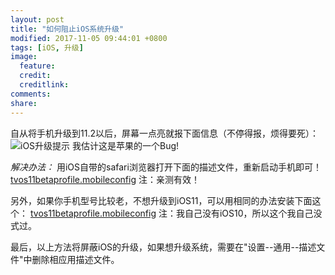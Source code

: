 ```yaml
---
layout: post
title: "如何阻止iOS系统升级"
modified: 2017-11-05 09:44:01 +0800
tags: [iOS, 升级]
image:
  feature: 
  credit: 
  creditlink: 
comments: 
share: 
---
```

自从将手机升级到11.2以后，屏幕一点亮就报下面信息（不停得报，烦得要死）：
![iOS升级提示](/upload/images/ios11_update_error.png)
我估计这是苹果的一个Bug!

*解决办法：*
用iOS自带的safari浏览器打开下面的描述文件，重新启动手机即可！
[tvos11betaprofile.mobileconfig](/upload/download/tvos11betaprofile.mobileconfig)
注：亲测有效！

另外，如果你手机型号比较老，不想升级到iOS11，可以用相同的办法安装下面这个：
[tvos11betaprofile.mobileconfig](/upload/download/NOOTA9.mobileconfig)
注：我自己没有iOS10，所以这个我自己没式过。

最后，以上方法将屏蔽iOS的升级，如果想升级系统，需要在"设置--通用--描述文件"中删除相应用描述文件。